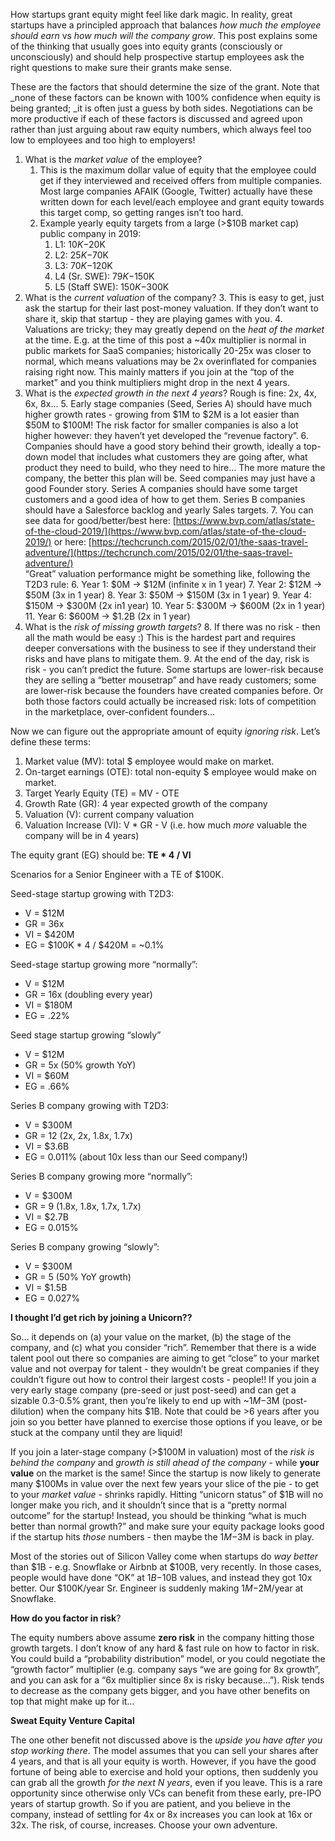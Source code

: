 <!-----



Conversion time: 0.471 seconds.


Using this Markdown file:

1. Paste this output into your source file.
2. See the notes and action items below regarding this conversion run.
3. Check the rendered output (headings, lists, code blocks, tables) for proper
   formatting and use a linkchecker before you publish this page.

Conversion notes:

* Docs to Markdown version 1.0β35
* Thu Dec 07 2023 16:42:34 GMT-0800 (PST)
* Source doc: A Principled Explanation of Equity Grants
----->


How startups grant equity might feel like dark magic. In reality, great startups have a principled approach that balances _how much the employee should earn_ vs _how much will the company grow_. This post explains some of the thinking that usually goes into equity grants (consciously or unconsciously) and should help prospective startup employees ask the right questions to make sure their grants make sense.

These are the factors that should determine the size of the grant. Note that _none of these factors can be known with 100% confidence when equity is being granted; _it is often just a guess by both sides. Negotiations can be more productive if each of these factors is discussed and agreed upon rather than just arguing about raw equity numbers, which always feel too low to employees and too high to employers!



1. What is the _market value_ of the employee? 
    1. This is the maximum dollar value of equity that the employee could get if they interviewed and received offers from multiple companies. Most large companies AFAIK (Google, Twitter) actually have these written down for each level/each employee and grant equity towards this target comp, so getting ranges isn’t too hard. 
    2. Example yearly equity targets from a large (>$10B market cap) public company in 2019:
        1. L1: $10K-$20K
        2. L2: $25K-$70K
        3. L3: $70K-$120K
        4. L4 (Sr. SWE): $79K-$150K
        5. L5 (Staff SWE): $150K-$300K
2. What is the _current valuation_ of the company?
    3. This is easy to get, just ask the startup for their last post-money valuation. If they don’t want to share it, skip that startup - they are playing games with you.
    4. Valuations are tricky; they may greatly depend on the _heat of the market_ at the time. E.g. at the time of this post a ~40x multiplier is normal in public markets for SaaS companies; historically 20-25x was closer to normal, which means valuations may be 2x overinflated for companies raising right now. This mainly matters if you join at the “top of the market” and you think multipliers might drop in the next 4 years.
3. What is the _expected growth in the next 4 years_? Rough is fine: 2x, 4x, 6x, 8x…
    5. Early stage companies (Seed, Series A) should have much higher growth rates - growing from $1M to $2M is a lot easier than $50M to $100M! The risk factor for smaller companies is also a lot higher however: they haven’t yet developed the “revenue factory”.
    6. Companies should have a good story behind their growth, ideally a top-down model that includes what customers they are going after, what product they need to build, who they need to hire… The more mature the company, the better this plan will be. Seed companies may just have a good Founder story. Series A companies should have some target customers and a good idea of how to get them. Series B companies should have a Salesforce backlog and yearly Sales targets.
    7. You can see data for good/better/best here: [https://www.bvp.com/atlas/state-of-the-cloud-2019/](https://www.bvp.com/atlas/state-of-the-cloud-2019/)  or here: [https://techcrunch.com/2015/02/01/the-saas-travel-adventure/](https://techcrunch.com/2015/02/01/the-saas-travel-adventure/)  \
“Great” valuation performance might be something like, following the T2D3 rule:
        6. Year 1: $0M → $12M (infinite x in 1 year)
        7. Year 2: $12M → $50M (3x in 1 year)
        8. Year 3: $50M → $150M (3x in 1 year)
        9. Year 4: $150M → $300M  (2x in1  year)
        10. Year 5: $300M → $600M (2x in 1 year)
        11. Year 6: $600M → $1.2B (2x in 1 year)
4. What is the _risk of missing growth targets_? 
    8. If there was no risk - then all the math would be easy :) This is the hardest part and requires deeper conversations with the business to see if they understand their risks and have plans to mitigate them.
    9. At the end of the day, risk is risk - you can’t predict the future. Some startups are lower-risk because they are selling a “better mousetrap” and have ready customers; some are lower-risk because the founders have created companies before. Or both those factors could actually be increased risk: lots of competition in the marketplace, over-confident founders…

Now we can figure out the appropriate amount of equity _ignoring risk_. Let’s define these terms:



1. Market value (MV): total $ employee would make on market.
2. On-target earnings (OTE): total non-equity $ employee would make on market.
3. Target Yearly Equity (TE)  = MV - OTE 
4. Growth Rate (GR): 4 year expected growth of the company
5. Valuation (V): current company valuation
6. Valuation Increase (VI): V * GR - V (i.e. how much *more* valuable the company will be in 4 years)

The equity grant (EG) should be: **TE * 4 / VI**

Scenarios for a Senior Engineer with a TE of $100K. 

Seed-stage startup growing with T2D3:



* V = $12M
* GR = 36x
* VI = $420M
* EG  = $100K * 4 / $420M = ~0.1%

Seed-stage startup growing more “normally”: 



* V = $12M
* GR = 16x (doubling every year)
* VI = $180M
* EG = .22%

Seed stage startup growing “slowly”



* V = $12M
* GR = 5x (50% growth YoY)
* VI = $60M
* EG = .66%

Series B company growing with T2D3:



* V = $300M
* GR = 12 (2x, 2x, 1.8x, 1.7x)
* VI = $3.6B
* EG = 0.011% (about 10x less than our Seed company!)

Series B company growing more “normally”:



* V = $300M
* GR = 9 (1.8x, 1.8x, 1.7x, 1.7x)
* VI = $2.7B
* EG = 0.015%

Series B company growing “slowly”:



* V = $300M
* GR = 5 (50% YoY growth)
* VI = $1.5B
* EG = 0.027%

**I thought I’d get rich by joining a Unicorn??**

So… it depends on (a) your value on the market, (b) the stage of the company, and (c) what you consider “rich”. Remember that there is a wide talent pool out there so companies are aiming to get “close” to your market value and not overpay for talent - they wouldn’t be great companies if they couldn’t figure out how to control their largest costs - people!! If you join a very early stage company (pre-seed or just post-seed) and can get a sizable 0.3-0.5% grant, then you’re likely to end up with ~$1M-$3M (post-dilution) when the company hits $1B. Note that could be >6 years after you join so you better have planned to exercise those options if you leave, or be stuck at the company until they are liquid!

If you join a later-stage company (>$100M in valuation) most of the _risk is behind the company_ and _growth is still ahead of the company_ - while **your** **value** on the market is the same! Since the startup is now likely to generate many $100Ms in value over the next few years your slice of the pie - to get to your _market value_ - shrinks rapidly. Hitting “unicorn status” of $1B will no longer make you rich, and it shouldn’t since that is a “pretty normal outcome” for the startup! Instead, you should be thinking “what is much better than normal growth?” and make sure your equity package looks good if the startup hits _those_ numbers - then maybe the $1M-$3M is back in play.

Most of the stories out of Silicon Valley come when startups do _way better_ than $1B - e.g. Snowflake or Airbnb at $100B, very recently. In those cases, people would have done “OK” at $1B-$10B values, and instead they got 10x better. Our $100K/year Sr. Engineer is suddenly making $1M-$2M/year at Snowflake.

**How do you factor in risk**?

The equity numbers above assume **zero risk** in the company hitting those growth targets. I don’t know of any hard & fast rule on how to factor in risk. You could build a “probability distribution” model, or you could negotiate the “growth factor” multiplier (e.g. company says “we are going for 8x growth”, and you can ask for a “6x multiplier since 8x is risky because…”). Risk tends to decrease as the company gets bigger, and you have other benefits on top that might make up for it…

**Sweat Equity Venture Capital**

The one other benefit not discussed above is the _upside you have after you stop working there_. The model assumes that you can sell your shares after 4 years, and that is all your equity is worth. However, if you have the good fortune of being able to exercise and hold your options, then suddenly you can grab all the growth _for the next N years_, even if you leave. This is a rare opportunity since otherwise only VCs can benefit from these early, pre-IPO years of startup growth. So if you are patient, and you believe in the company, instead of settling for 4x or 8x increases you can look at 16x or 32x. The risk, of course, increases. Choose your own adventure. 

